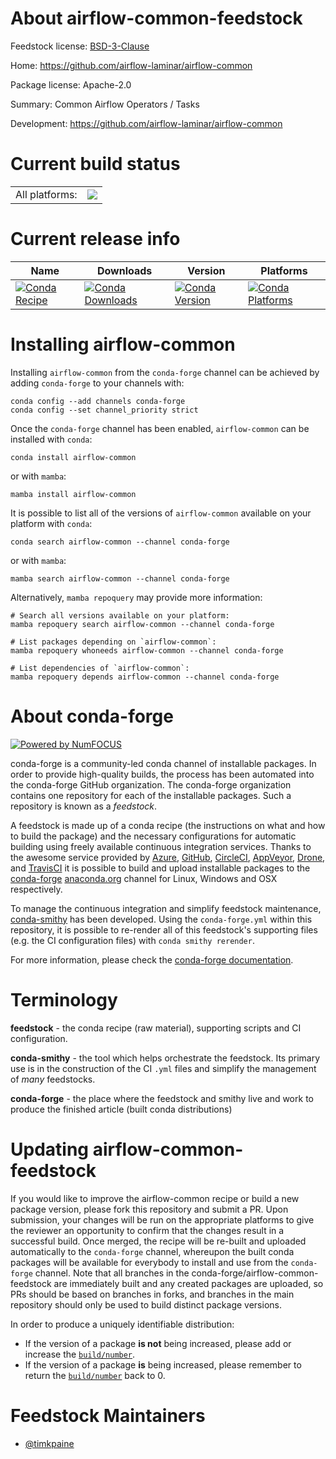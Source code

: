 About airflow-common-feedstock
==============================

Feedstock license: [BSD-3-Clause](https://github.com/conda-forge/airflow-common-feedstock/blob/main/LICENSE.txt)

Home: https://github.com/airflow-laminar/airflow-common

Package license: Apache-2.0

Summary: Common Airflow Operators / Tasks

Development: https://github.com/airflow-laminar/airflow-common

Current build status
====================


<table><tr><td>All platforms:</td>
    <td>
      <a href="https://dev.azure.com/conda-forge/feedstock-builds/_build/latest?definitionId=26746&branchName=main">
        <img src="https://dev.azure.com/conda-forge/feedstock-builds/_apis/build/status/airflow-common-feedstock?branchName=main">
      </a>
    </td>
  </tr>
</table>

Current release info
====================

| Name | Downloads | Version | Platforms |
| --- | --- | --- | --- |
| [![Conda Recipe](https://img.shields.io/badge/recipe-airflow--common-green.svg)](https://anaconda.org/conda-forge/airflow-common) | [![Conda Downloads](https://img.shields.io/conda/dn/conda-forge/airflow-common.svg)](https://anaconda.org/conda-forge/airflow-common) | [![Conda Version](https://img.shields.io/conda/vn/conda-forge/airflow-common.svg)](https://anaconda.org/conda-forge/airflow-common) | [![Conda Platforms](https://img.shields.io/conda/pn/conda-forge/airflow-common.svg)](https://anaconda.org/conda-forge/airflow-common) |

Installing airflow-common
=========================

Installing `airflow-common` from the `conda-forge` channel can be achieved by adding `conda-forge` to your channels with:

```
conda config --add channels conda-forge
conda config --set channel_priority strict
```

Once the `conda-forge` channel has been enabled, `airflow-common` can be installed with `conda`:

```
conda install airflow-common
```

or with `mamba`:

```
mamba install airflow-common
```

It is possible to list all of the versions of `airflow-common` available on your platform with `conda`:

```
conda search airflow-common --channel conda-forge
```

or with `mamba`:

```
mamba search airflow-common --channel conda-forge
```

Alternatively, `mamba repoquery` may provide more information:

```
# Search all versions available on your platform:
mamba repoquery search airflow-common --channel conda-forge

# List packages depending on `airflow-common`:
mamba repoquery whoneeds airflow-common --channel conda-forge

# List dependencies of `airflow-common`:
mamba repoquery depends airflow-common --channel conda-forge
```


About conda-forge
=================

[![Powered by
NumFOCUS](https://img.shields.io/badge/powered%20by-NumFOCUS-orange.svg?style=flat&colorA=E1523D&colorB=007D8A)](https://numfocus.org)

conda-forge is a community-led conda channel of installable packages.
In order to provide high-quality builds, the process has been automated into the
conda-forge GitHub organization. The conda-forge organization contains one repository
for each of the installable packages. Such a repository is known as a *feedstock*.

A feedstock is made up of a conda recipe (the instructions on what and how to build
the package) and the necessary configurations for automatic building using freely
available continuous integration services. Thanks to the awesome service provided by
[Azure](https://azure.microsoft.com/en-us/services/devops/), [GitHub](https://github.com/),
[CircleCI](https://circleci.com/), [AppVeyor](https://www.appveyor.com/),
[Drone](https://cloud.drone.io/welcome), and [TravisCI](https://travis-ci.com/)
it is possible to build and upload installable packages to the
[conda-forge](https://anaconda.org/conda-forge) [anaconda.org](https://anaconda.org/)
channel for Linux, Windows and OSX respectively.

To manage the continuous integration and simplify feedstock maintenance,
[conda-smithy](https://github.com/conda-forge/conda-smithy) has been developed.
Using the ``conda-forge.yml`` within this repository, it is possible to re-render all of
this feedstock's supporting files (e.g. the CI configuration files) with ``conda smithy rerender``.

For more information, please check the [conda-forge documentation](https://conda-forge.org/docs/).

Terminology
===========

**feedstock** - the conda recipe (raw material), supporting scripts and CI configuration.

**conda-smithy** - the tool which helps orchestrate the feedstock.
                   Its primary use is in the construction of the CI ``.yml`` files
                   and simplify the management of *many* feedstocks.

**conda-forge** - the place where the feedstock and smithy live and work to
                  produce the finished article (built conda distributions)


Updating airflow-common-feedstock
=================================

If you would like to improve the airflow-common recipe or build a new
package version, please fork this repository and submit a PR. Upon submission,
your changes will be run on the appropriate platforms to give the reviewer an
opportunity to confirm that the changes result in a successful build. Once
merged, the recipe will be re-built and uploaded automatically to the
`conda-forge` channel, whereupon the built conda packages will be available for
everybody to install and use from the `conda-forge` channel.
Note that all branches in the conda-forge/airflow-common-feedstock are
immediately built and any created packages are uploaded, so PRs should be based
on branches in forks, and branches in the main repository should only be used to
build distinct package versions.

In order to produce a uniquely identifiable distribution:
 * If the version of a package **is not** being increased, please add or increase
   the [``build/number``](https://docs.conda.io/projects/conda-build/en/latest/resources/define-metadata.html#build-number-and-string).
 * If the version of a package **is** being increased, please remember to return
   the [``build/number``](https://docs.conda.io/projects/conda-build/en/latest/resources/define-metadata.html#build-number-and-string)
   back to 0.

Feedstock Maintainers
=====================

* [@timkpaine](https://github.com/timkpaine/)

